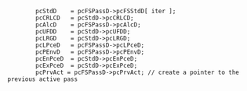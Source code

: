             pcStdD    = pcFSPassD->pcFSStdD[ iter ];
            pcCRLCD   = pcStdD->pcCRLCD;
            pcAlcD    = pcFSPassD->pcAlcD;
            pcUFDD    = pcStdD->pcUFDD;
            pcLRGD    = pcStdD->pcLRGD;
            pcLPceD   = pcFSPassD->pcLPceD;
            pcPEnvD   = pcFSPassD->pcPEnvD;
            pcEnPceD  = pcStdD->pcEnPceD;
            pcExPceD  = pcStdD->pcExPceD;
            pcPrvAct = pcFSPassD->pcPrvAct; // create a pointer to the previous active pass